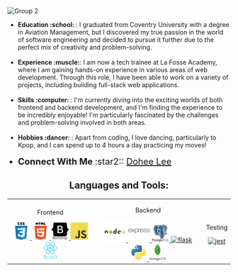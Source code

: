 ![Group 2](https://user-images.githubusercontent.com/112406576/235497274-02aad5ad-ff73-40d5-9c83-c4be00f1bfee.png)

<ul>
<li align="left"><strong>Education :school: </strong>: I graduated from Coventry University with a degree in Aviation Management, but I discovered my true passion in the world of software engineering and decided to pursue it further due to the perfect mix of creativity and problem-solving. </li>
 <br>
<li align="left"> <strong> Experience :muscle:</strong>:  I am now a tech trainee at La Fosse Academy, where I am gaining hands-on experience in various areas of web development.  Through this role, I have been able to work on a variety of projects, including building full-stack web applications.  </li>
  <br>
<li align="left"> <strong> Skills :computer: </strong>: I'm currently diving into the exciting worlds of both frontend and backend development, and I'm finding the experience to be incredibly enjoyable! I'm particularly fascinated by the challenges and problem-solving involved in both areas. </li>
  <br>
<li align="left"> <strong> Hobbies :dancer: </strong>: Apart from coding, I love dancing, particularly to Kpop, and I can spend up to 4 hours a day practicing my moves! </li>
  <br>
<li align="left" style="font-size: 20px;"> <strong>  Connect With Me </strong>:star2:: <a href="https://www.linkedin.com/in/dohee-lee-7115001ba/"> Dohee Lee </a></li>  
</ul>


<h2 align="center">Languages and Tools:</h2>
<table align="center">
  <tr>
    <td align="center">
      <p align="center">Frontend</p>
      <a href="https://www.w3schools.com/css/" target="_blank" rel="noreferrer">
        <img src="https://raw.githubusercontent.com/devicons/devicon/master/icons/css3/css3-original-wordmark.svg" alt="css3" width="40" height="40"/>
      </a>
      <a href="https://www.w3.org/html/" target="_blank" rel="noreferrer">
        <img src="https://raw.githubusercontent.com/devicons/devicon/master/icons/html5/html5-original-wordmark.svg" alt="html5" width="40" height="40"/>
      </a>
      <a href="https://getbootstrap.com" target="_blank" rel="noreferrer">
        <img src="https://raw.githubusercontent.com/devicons/devicon/master/icons/bootstrap/bootstrap-plain-wordmark.svg" alt="bootstrap" width="40" height="40"/>
      </a>
     <a href="https://developer.mozilla.org/en-US/docs/Web/JavaScript" target="_blank" rel="noreferrer">
        <img src="https://raw.githubusercontent.com/devicons/devicon/master/icons/javascript/javascript-original.svg" alt="javascript" width="40" height="40"/>
      </a>
      <a href="https://reactjs.org/" target="_blank" rel="noreferrer">
        <img src="https://raw.githubusercontent.com/devicons/devicon/master/icons/react/react-original-wordmark.svg" alt="react" width="40" height="40"/>
      </a>
    </td>
    <td align="center">
   <p align="center">Backend</p>
      <a href="https://nodejs.org" target="_blank" rel="noreferrer">
        <img src="https://raw.githubusercontent.com/devicons/devicon/master/icons/nodejs/nodejs-original-wordmark.svg" alt="nodejs" width="50" height="50"/>
      </a>
      <a href="https://expressjs.com" target="_blank" rel="noreferrer">
        <img src="https://raw.githubusercontent.com/devicons/devicon/master/icons/express/express-original-wordmark.svg" alt="express" width="50" height="50"/>
      </a>
      <a href="https://www.postgresql.org" target="_blank" rel="noreferrer">
        <img src="https://raw.githubusercontent.com/devicons/devicon/master/icons/postgresql/postgresql-original-wordmark.svg" alt="postgresql" width="40" height="40"/>
      </a>
     <a>
     <a href="https://getbootstrap.com" target="_blank" rel="noreferrer"> <a href="https://flask.palletsprojects.com/" target="_blank" rel="noreferrer"> <img src="https://www.vectorlogo.zone/logos/pocoo_flask/pocoo_flask-icon.svg" alt="flask" width="40" height="40"/> </a> <a href="https://www.python.org" target="_blank" rel="noreferrer"> <img src="https://raw.githubusercontent.com/devicons/devicon/master/icons/python/python-original.svg" alt="python" width="40" height="40"/> </a>
      <a href="https://mongodb.com" target="_blank" rel="noreferrer">
        <img src="https://raw.githubusercontent.com/devicons/devicon/master/icons/mongodb/mongodb-original-wordmark.svg" alt="mongodb" width="40" height="40"/>
      </a>
    </td>
    <td align="center">
   <p align="center">Testing</p>
      <a href="https://jestjs.io/" target="_blank" rel="noreferrer">
        <img src="https://www.vectorlogo.zone/logos/jestjsio/jestjsio-icon.svg" alt="jest" width="40" height="40"/>
      </a>
    </td>
  </tr>
</table>
